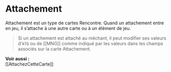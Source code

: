 # Attachement
Attachement est un type de cartes Rencontre. Quand un attachement entre en jeu, il s’attache à une autre carte ou à un élément de jeu.

> Si un attachement est attaché au méchant, il peut modifier ses valeurs d’`ATQ` ou de [[MNG]] comme indiqué par les valeurs dans les champs associés sur la carte Attachement.

**Voir aussi :**  
[[AttachezCetteCarte]]